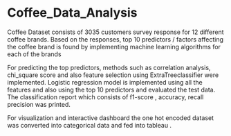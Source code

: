 # Coffee_Data_Analysis
Coffee Dataset consists of 3035 customers survey response for 12 different coffee brands.
Based on the responses, top 10 predictors / factors affecting the coffee brand is found by implementing machine learning algorithms for each of the brands

For predicting the top predictors, methods such as correlation analysis, chi_square score and also feature selection using ExtraTreeclassifier were implemented. 
Logistic regression model is implemented using all the features and also using the top 10 predictors and evaluated the test data. The classification report which consists of f1-score , accuracy, recall precision was printed.

For visualization and interactive dashboard the one hot encoded dataset was converted into categorical data and fed into tableau .
